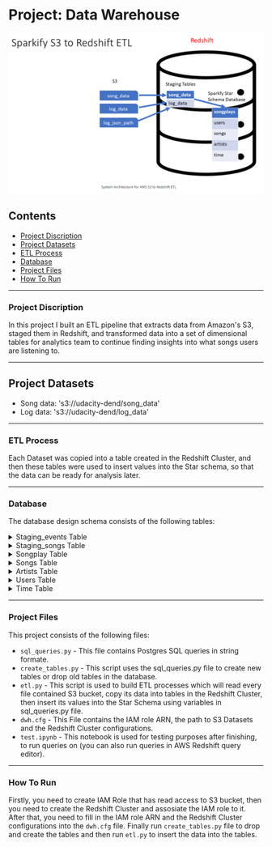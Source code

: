 # Project: Data Warehouse

![alt text](Images/S3_to_Redshift_ETL.png)

## Contents

+ [Project Discription](#Project-Discription)
+ [Project Datasets](#Project-Datasets)
+ [ETL Process](#ETL-Process)
+ [Database](#Database)
+ [Project Files](#Project-Files)
+ [How To Run](#How-To-Run)

---

### Project Discription

In this project I built an ETL pipeline that extracts data from Amazon's S3, staged them in Redshift, and transformed data into a set of dimensional tables for analytics team to continue finding insights into what songs users are listening to. 


---

## Project Datasets

* Song data: 's3://udacity-dend/song_data'  
* Log data: 's3://udacity-dend/log_data'

---

### ETL Process

Each Dataset was copied into a table created in the Redshift Cluster, and then these tables were used to insert values into the Star schema, so that the data can be ready for analysis later.

---
### Database 
The database design schema consists of the following tables:
<details>
<summary>
Staging_events Table
</summary>

> Staging table contains the data copied from the S3 log data.

![alt text](Images/staging_events_table.png)

</details>

<details>
<summary>
Staging_songs Table
</summary>

> Staging table contains the data copied from the S3 song data.

![alt text](Images/staging_songs_table.png)

</details>

<details>
<summary>
Songplay Table
</summary>

> This is the fact table for the Star Schema that will be used for analysis.

![alt text](Images/songplay_table.png)
</details>

<details>
<summary>
Songs Table
</summary>

> Dimension table that contains details on songs from song files.

![alt text](Images/song_table.png)
</details>

<details>
<summary> Artists Table </summary>

> Dimension table that contains details on artist from song files.

![alt text](Images/artist_table.png)
</details>

<details>
<summary> Users Table </summary>

> Dimension table that contains data on sparkify users derived from log files.

![alt text](Images/users_table.png)
</details>

<details>
<summary> Time Table </summary>

> Dimension table that contains a list of timestamps and converted time data from log files.

![alt text](Images/time_table.png)
</details>


---

### Project Files 
This project consists of the following files:
+ `sql_queries.py` - This file contains Postgres SQL queries in string formate. 
+ `create_tables.py` - This script uses the sql_queries.py file to create new tables or drop old tables in the database.
+ `etl.py` - This script is used to build ETL processes which will read every file contained S3 bucket, copy its data into tables in the Redshift Cluster, then insert its values into the Star Schema using variables in sql_queries.py file.
+ `dwh.cfg` - This File contains the IAM role ARN, the path to S3 Datasets and the Redshift Cluster configurations.
+ `test.ipynb` - This notebook is used for testing purposes after finishing, to run queries on (you can also run queries in AWS Redshift query editor). 

---

### How To Run

Firstly, you need to create IAM Role that has read access to S3 bucket, then you need to create the Redshift Cluster and assosiate the IAM role to it. After that, you need to fill in the IAM role ARN and the Redshift Cluster configurations into the `dwh.cfg` file. Finally run `create_tables.py` file to drop and create the tables and then run `etl.py` to insert the data into the tables.


